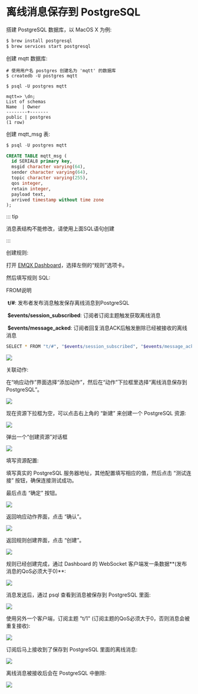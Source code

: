 # 离线消息保存到 PostgreSQL

搭建 PostgreSQL 数据库，以 MacOS X 为例:
```bash
$ brew install postgresql
$ brew services start postgresql
```

创建 mqtt 数据库:

```
# 使用用户名 postgres 创建名为 'mqtt' 的数据库
$ createdb -U postgres mqtt

$ psql -U postgres mqtt

mqtt=> \dn;
List of schemas
Name  | Owner
--------+-------
public | postgres
(1 row)
```

创建 mqtt_msg 表:

```sql
$ psql -U postgres mqtt

CREATE TABLE mqtt_msg (
  id SERIAL8 primary key,
  msgid character varying(64),
  sender character varying(64),
  topic character varying(255),
  qos integer,
  retain integer,
  payload text,
  arrived timestamp without time zone
);
```

::: tip

消息表结构不能修改，请使用上面SQL语句创建

:::

创建规则:

打开 [EMQX Dashboard](http://127.0.0.1:18083/#/rules)，选择左侧的“规则”选项卡。

然后填写规则 SQL:

FROM说明

​	**t/#**: 发布者发布消息触发保存离线消息到PostgreSQL

​	**$events/session_subscribed**: 订阅者订阅主题触发获取离线消息

​	**$events/message_acked**: 订阅者回复消息ACK后触发删除已经被接收的离线消息

```bash
SELECT * FROM "t/#", "$events/session_subscribed", "$events/message_acked" WHERE topic =~ 't/#'
```

![](./assets/rule-engine/pg_offline_msg_01.png)

关联动作:

在“响应动作”界面选择“添加动作”，然后在“动作”下拉框里选择“离线消息保存到 PostgreSQL”。

![](./assets/rule-engine/pg_offline_msg_02.png)


现在资源下拉框为空，可以点击右上角的 “新建” 来创建一个 PostgreSQL 资源:

![](./assets/rule-engine/pg_offline_msg_03.png)

弹出一个“创建资源”对话框

![](./assets/rule-engine/pg_offline_msg_04.png)

填写资源配置:

填写真实的 PostgreSQL 服务器地址，其他配置填写相应的值，然后点击 “测试连接” 按钮，确保连接测试成功。

最后点击 “确定” 按钮。

![](./assets/rule-engine/pg_offline_msg_05.png)

返回响应动作界面，点击 “确认”。

![](./assets/rule-engine/pg_offline_msg_06.png)

返回规则创建界面，点击 “创建”。

![](./assets/rule-engine/pg_offline_msg_07.png)

规则已经创建完成，通过 Dashboard 的 WebSocket 客户端发一条数据**(发布消息的QoS必须大于0)**:

![](./assets/rule-engine/pg_offline_msg_08.png)

消息发送后，通过 psql 查看到消息被保存到 PostgreSQL 里面:

![](./assets/rule-engine/pg_offline_msg_09.png)

使用另外一个客户端，订阅主题 "t/1" (订阅主题的QoS必须大于0，否则消息会被重复接收):

![](./assets/rule-engine/pg_offline_msg_10.png)

订阅后马上接收到了保存到 PostgreSQL 里面的离线消息:

![](./assets/rule-engine/pg_offline_msg_11.png)

离线消息被接收后会在 PostgreSQL 中删除:

![](./assets/rule-engine/pg_offline_msg_12.png)

